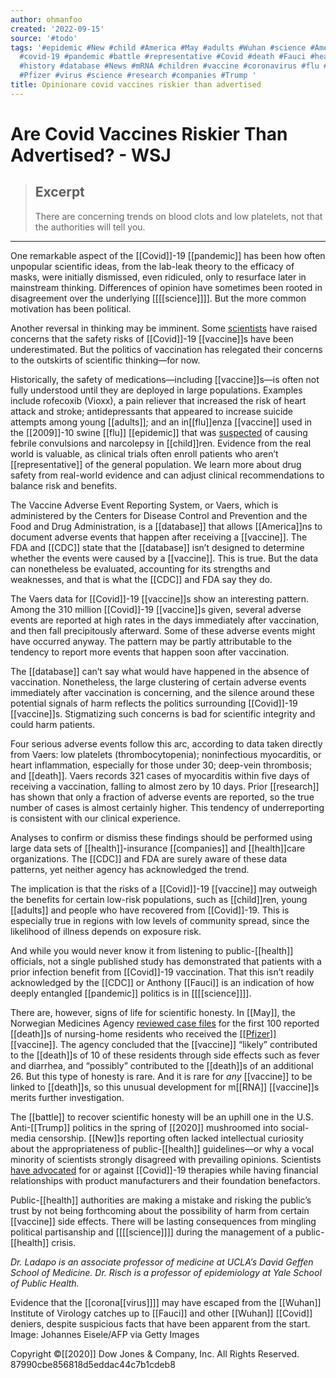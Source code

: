```yaml
---
author: ohmanfoo
created: '2022-09-15'
source: '#todo'
tags: '#epidemic #New #child #America #May #adults #Wuhan #science #American #2020
  #covid-19 #pandemic #battle #representative #Covid #death #Fauci #health #WSJ #RNA
  #history #database #News #mRNA #children #vaccine #coronavirus #flu #WSJ #CDC #2009
  #Pfizer #virus #science #research #companies #Trump '
title: Opinionare covid vaccines riskier than advertised
---
```


# Are Covid Vaccines Riskier Than Advertised? - WSJ

> ## Excerpt
> There are concerning trends on blood clots and low platelets, not that the authorities will tell you.

---
One remarkable aspect of the [[Covid]]-19 [[pandemic]] has been how often unpopular scientific ideas, from the lab-leak theory to the efficacy of masks, were initially dismissed, even ridiculed, only to resurface later in mainstream thinking. Differences of opinion have sometimes been rooted in disagreement over the underlying [[[[science]]]]. But the more common motivation has been political.

Another reversal in thinking may be imminent. Some [scientists](https://blogs.bmj.com/bmj/2021/06/08/why-we-petitioned-the-fda-to-refrain-from-fully-approving-any-[[covid-19]]-[[vaccine]]-this-year/) have raised concerns that the safety risks of [[Covid]]-19 [[vaccine]]s have been underestimated. But the politics of vaccination has relegated their concerns to the outskirts of scientific thinking—for now.

Historically, the safety of medications—including [[vaccine]]s—is often not fully understood until they are deployed in large populations. Examples include rofecoxib (Vioxx), a pain reliever that increased the risk of heart attack and stroke; antidepressants that appeared to increase suicide attempts among young [[adults]]; and an in[[flu]]enza [[vaccine]] used in the [[2009]]-10 swine [[flu]] [[epidemic]] that was [suspected](https://www.cdc.gov/[[vaccine]]safety/concerns/[[history]]/narcolepsy-[[flu]].html) of causing febrile convulsions and narcolepsy in [[child]]ren. Evidence from the real world is valuable, as clinical trials often enroll patients who aren’t [[representative]] of the general population. We learn more about drug safety from real-world evidence and can adjust clinical recommendations to balance risk and benefits.

The Vaccine Adverse Event Reporting System, or Vaers, which is administered by the Centers for Disease Control and Prevention and the Food and Drug Administration, is a [[database]] that allows [[America]]ns to document adverse events that happen after receiving a [[vaccine]]. The FDA and [[CDC]] state that the [[database]] isn’t designed to determine whether the events were caused by a [[vaccine]]. This is true. But the data can nonetheless be evaluated, accounting for its strengths and weaknesses, and that is what the [[CDC]] and FDA say they do.

The Vaers data for [[Covid]]-19 [[vaccine]]s show an interesting pattern. Among the 310 million [[Covid]]-19 [[vaccine]]s given, several adverse events are reported at high rates in the days immediately after vaccination, and then fall precipitously afterward. Some of these adverse events might have occurred anyway. The pattern may be partly attributable to the tendency to report more events that happen soon after vaccination.

The [[database]] can’t say what would have happened in the absence of vaccination. Nonetheless, the large clustering of certain adverse events immediately after vaccination is concerning, and the silence around these potential signals of harm reflects the politics surrounding [[Covid]]-19 [[vaccine]]s. Stigmatizing such concerns is bad for scientific integrity and could harm patients.

Four serious adverse events follow this arc, according to data taken directly from Vaers: low platelets (thrombocytopenia); noninfectious myocarditis, or heart inflammation, especially for those under 30; deep-vein thrombosis; and [[death]]. Vaers records 321 cases of myocarditis within five days of receiving a vaccination, falling to almost zero by 10 days. Prior [[research]] has shown that only a fraction of adverse events are reported, so the true number of cases is almost certainly higher. This tendency of underreporting is consistent with our clinical experience.

Analyses to confirm or dismiss these findings should be performed using large data sets of [[health]]-insurance [[companies]] and [[health]]care organizations. The [[CDC]] and FDA are surely aware of these data patterns, yet neither agency has acknowledged the trend.

The implication is that the risks of a [[Covid]]-19 [[vaccine]] may outweigh the benefits for certain low-risk populations, such as [[child]]ren, young [[adults]] and people who have recovered from [[Covid]]-19. This is especially true in regions with low levels of community spread, since the likelihood of illness depends on exposure risk.

And while you would never know it from listening to public-[[health]] officials, not a single published study has demonstrated that patients with a prior infection benefit from [[Covid]]-19 vaccination. That this isn’t readily acknowledged by the [[CDC]] or Anthony [[Fauci]] is an indication of how deeply entangled [[pandemic]] politics is in [[[[science]]]].

There are, however, signs of life for scientific honesty. In [[May]], the Norwegian Medicines Agency [reviewed case files](https://www.bmj.com/content/373/bmj.n1372) for the first 100 reported [[death]]s of nursing-home residents who received the [[[Pfizer]]](https://www.wsj.com/market-data/quotes/PFE) [[vaccine]]. The agency concluded that the [[vaccine]] “likely” contributed to the [[death]]s of 10 of these residents through side effects such as fever and diarrhea, and “possibly” contributed to the [[death]]s of an additional 26. But this type of honesty is rare. And it is rare for _any_ [[vaccine]] to be linked to [[death]]s, so this unusual development for m[[RNA]] [[vaccine]]s merits further investigation.

The [[battle]] to recover scientific honesty will be an uphill one in the U.S. Anti-[[Trump]] politics in the spring of [[2020]] mushroomed into social-media censorship. [[New]]s reporting often lacked intellectual curiosity about the appropriateness of public-[[health]] guidelines—or why a vocal minority of scientists strongly disagreed with prevailing opinions. Scientists [have advocated](https://journals.sagepub.com/doi/full/10.1177/1440783320936740) for or against [[Covid]]-19 therapies while having financial relationships with product manufacturers and their foundation benefactors.

Public-[[health]] authorities are making a mistake and risking the public’s trust by not being forthcoming about the possibility of harm from certain [[vaccine]] side effects. There will be lasting consequences from mingling political partisanship and [[[[science]]]] during the management of a public-[[health]] crisis.

_Dr. Ladapo is an associate professor of medicine at UCLA’s David Geffen School of Medicine. Dr. Risch is a professor of epidemiology at Yale School of Public Health._

Evidence that the [[corona[[virus]]]] may have escaped from the [[Wuhan]] Institute of Virology catches up to [[Fauci]] and other [[Wuhan]] [[Covid]] deniers, despite suspicious facts that have been apparent from the start. Image: Johannes Eisele/AFP via Getty Images

Copyright ©[[2020]] Dow Jones & Company, Inc. All Rights Reserved. 87990cbe856818d5eddac44c7b1cdeb8